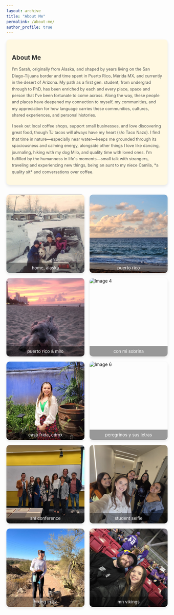 ```yaml
---
layout: archive
title: "About Me"
permalink: /about-me/
author_profile: true
---
```


<div class="about-me-container">
  <!-- About Me Blurb -->
  <div class="about-me-blurb">
    <h2>About Me</h2>
    <p>
  I'm Sarah, originally from Alaska, and shaped by years living on the San Diego-Tijuana border and time spent in Puerto Rico, Mérida MX, and currently in the desert of Arizona. My path as a first gen. student, from undergrad through to PhD, has been enriched by each and every place, space and person that I've been fortunate to come across. Along the way, these people and places have deepened my connection to myself, my communities, and my appreciation for how language carries these communities, cultures, shared experiences, and personal histories.   
</p>
<p>
 I seek out local coffee shops, support small businesses, and love discovering great food, though TJ tacos will always have my heart (s/o Taco Nazo). I find that time in nature—especially near water—keeps me grounded through its spaciousness and calming energy, alongside other things I love like dancing, journaling, hiking with my dog Milo, and quality time with loved ones. I'm fulfilled by the humanness in life's moments—small talk with strangers, traveling and experiencing new things, being an aunt to my niece Camila, *a quality sit* and conversations over coffee.
</p>
  </div>

  <!-- Static Image Grid -->
  <div class="image-gallery">
    <div class="image-container">
      <img src="/images/ak.jpg" alt="Image 1">
      <div class="image-description">home, alaska</div>
    </div>
    <div class="image-container">
      <img src="/images/pr1.jpg" alt="Image 2">
      <div class="image-description">puerto rico</div>
    </div>
    <div class="image-container">
      <img src="/images/pr-milo.jpg" alt="Image 3">
      <div class="image-description">puerto rico & milo</div>
    </div>
    <div class="image-container">
      <img src="/images/sobrina.jpg" alt="Image 4">
      <div class="image-description">con mi sobrina</div>
    </div>
    <div class="image-container">
      <img src="/images/casafrida.webp" alt="Image 5">
      <div class="image-description">casa frida, cdmx</div>
    </div>
    <div class="image-container">
      <img src="/images/pysl.jpg" alt="Image 6">
      <div class="image-description">peregrinos y sus letras</div>
    </div>
    <div class="image-container">
      <img src="/images/studentconference.jpeg" alt="Image 7">
      <div class="image-description">shl conference</div>
    </div>
    <div class="image-container">
      <img src="/images/studentselfie.jpg" alt="Image 8">
      <div class="image-description">student selfie</div>
    </div>
    <div class="image-container">
      <img src="/images/hiking.jpg" alt="Image 9">
      <div class="image-description">hiking in az</div>
    </div>
    <div class="image-container">
      <img src="/images/vikings.jpg" alt="Image 10">
      <div class="image-description">mn vikings</div>
    </div>
  </div>
</div>

<style>

<style>
  /* Main Container */
  .about-me-container {
    max-width: 900px;
    margin: 30px auto;
    padding: 20px 15px;
  }

  /* About Me Text Blurb */
  .about-me-blurb {
    padding: 17px;
    background-color: #fff8e1;
    border-radius: 10px;
    box-shadow: 0 4px 8px rgba(0, 0, 0, 0.1);
    margin-bottom: 30px;
  }

  .about-me-blurb h2 {
    font-size: 1.2rem;
    color: #333;
    margin-bottom: 15px;
  }

  .about-me-blurb p {
    font-size: 0.8rem;
    color: #555;
    line-height: 1.6;
  }

  /* Image Gallery */
  .image-gallery {
    display: grid;
    grid-template-columns: repeat(auto-fill, minmax(200px, 1fr)); /* Adjust grid for more columns */
    gap: 1rem;
  }

  /* Individual Image Container */
  .image-container {
    position: relative;
    overflow: hidden;
    border-radius: 10px;
    box-shadow: 0 4px 8px rgba(0, 0, 0, 0.1);
    aspect-ratio: 1; /* This ensures a square-like aspect ratio for each image */
  }

  /* Image Styling */
  .image-container img {
    width: 100%;
    height: 100%;
    object-fit: cover;  /* Ensure images cover the container without distortion */
  }

  /* Image Description */
  .image-description {
    position: absolute;
    bottom: 0;
    left: 0;
    right: 0;
    background-color: rgba(0, 0, 0, 0.4); /* Lighter background color */
    color: white;
    padding: 8px; /* Reduced padding */
    text-align: center;
    font-size: 0.85rem; /* Smaller font size */
  }

  /* Hover Effect */
  .image-container:hover img {
    opacity: 0.8;  /* Slight fade on hover */
  }
</style>
